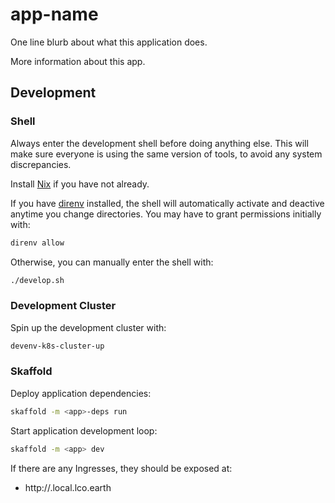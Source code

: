 # app-name

One line blurb about what this application does.

More information about this app.

## Development

### Shell

Always enter the development shell before doing anything else. This will make
sure everyone is using the same version of tools, to avoid any system discrepancies.

Install [Nix](https://github.com/LCOGT/public-wiki/wiki/Install-Nix) if you have
not already.

If you have [direnv](https://github.com/LCOGT/public-wiki/wiki/Install-direnv)
installed, the shell will automatically activate and deactive anytime you change
directories. You may have to grant permissions initially with:

```sh
direnv allow
```

Otherwise, you can manually enter the shell with:

```sh
./develop.sh
```

### Development Cluster

Spin up the development cluster with:

```sh
devenv-k8s-cluster-up
```

### Skaffold

Deploy application dependencies:

```sh
skaffold -m <app>-deps run
```

Start application development loop:

```sh
skaffold -m <app> dev
```

If there are any Ingresses, they should be exposed at:
  - http://<app>.local.lco.earth
